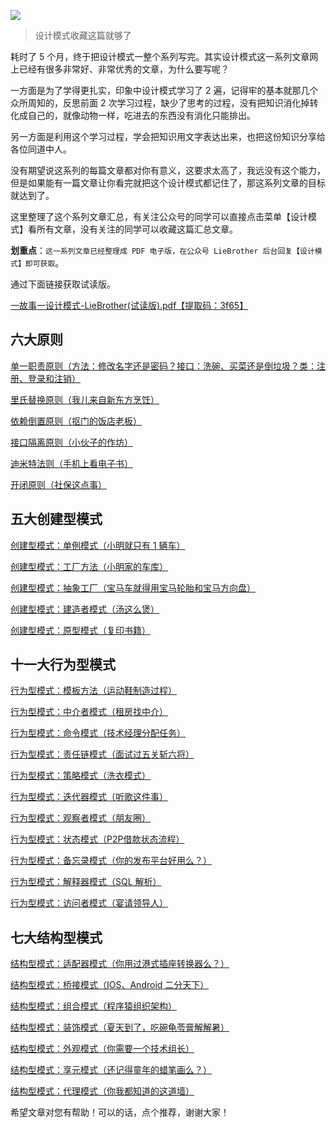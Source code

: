 ![](http://www.liebrother.com/upload/e60e57c9394c46c99478f7abad9630ae_0052_01.jpg) 

> 设计模式收藏这篇就够了

耗时了 5 个月，终于把设计模式一整个系列写完。其实设计模式这一系列文章网上已经有很多非常好、非常优秀的文章，为什么要写呢？

一方面是为了学得更扎实，印象中设计模式学习了 2 遍，记得牢的基本就那几个众所周知的，反思前面 2 次学习过程，缺少了思考的过程，没有把知识消化掉转化成自己的，就像动物一样，吃进去的东西没有消化只能排出。

另一方面是利用这个学习过程，学会把知识用文字表达出来，也把这份知识分享给各位同道中人。

没有期望说这系列的每篇文章都对你有意义，这要求太高了，我远没有这个能力，但是如果能有一篇文章让你看完就把这个设计模式都记住了，那这系列文章的目标就达到了。

这里整理了这个系列文章汇总，有关注公众号的同学可以直接点击菜单【设计模式】看所有文章，没有关注的同学可以收藏这篇汇总文章。

**划重点**：`这一系列文章已经整理成 PDF 电子版，在公众号 LieBrother 后台回复【设计模式】即可获取`。

通过下面链接获取试读版。

[一故事一设计模式-LieBrother(试读版).pdf【提取码：3f65】](https://pan.baidu.com/s/16QKtYKt0nsgf9OFQOXRSkw)

## 六大原则

[单一职责原则（方法：修改名字还是密码？接口：洗碗、买菜还是倒垃圾？类：注册、登录和注销）](https://www.cnblogs.com/liebrother/p/10182494.html)

[里氏替换原则（我儿来自新东方烹饪）](https://www.cnblogs.com/liebrother/p/10193334.html)

[依赖倒置原则（抠门的饭店老板）](https://www.cnblogs.com/liebrother/p/10205927.html)

[接口隔离原则（小伙子的作坊）](https://www.cnblogs.com/liebrother/p/10222756.html)

[迪米特法则（手机上看电子书）](https://www.cnblogs.com/liebrother/p/10226711.html)

[开闭原则（社保这点事）](https://www.cnblogs.com/liebrother/p/10247314.html)

## 五大创建型模式

[创建型模式：单例模式（小明就只有 1 辆车）](https://www.cnblogs.com/liebrother/p/10269746.html)

[创建型模式：工厂方法（小明家的车库）](https://www.cnblogs.com/liebrother/p/10274888.html)

[创建型模式：抽象工厂（宝马车就得用宝马轮胎和宝马方向盘）](https://www.cnblogs.com/liebrother/p/10296253.html)

[创建型模式：建造者模式（汤这么煲）](https://www.cnblogs.com/liebrother/p/10322991.html)

[创建型模式：原型模式（复印书籍）](https://www.cnblogs.com/liebrother/p/10328436.html)

## 十一大行为型模式

[行为型模式：模板方法（运动鞋制造过程）](https://www.cnblogs.com/liebrother/p/10392618.html)

[行为型模式：中介者模式（租房找中介）](https://www.cnblogs.com/liebrother/p/10398430.html)

[行为型模式：命令模式（技术经理分配任务）](https://www.cnblogs.com/liebrother/p/10420612.html)

[行为型模式：责任链模式（面试过五关斩六将）](https://www.cnblogs.com/liebrother/p/10429187.html)

[行为型模式：策略模式（洗衣模式）](https://www.cnblogs.com/liebrother/p/10435127.html)

[行为型模式：迭代器模式（听歌这件事）](https://www.cnblogs.com/liebrother/p/10448349.html)

[行为型模式：观察者模式（朋友圈）](https://www.cnblogs.com/liebrother/p/10508419.html)

[行为型模式：状态模式（P2P借款状态流程）](https://www.cnblogs.com/liebrother/p/10527850.html)

[行为型模式：备忘录模式（你的发布平台好用么？）](https://www.cnblogs.com/liebrother/p/10605164.html)

[行为型模式：解释器模式（SQL 解析）](https://www.cnblogs.com/liebrother/p/10708603.html)

[行为型模式：访问者模式（宴请领导人）](https://www.cnblogs.com/liebrother/p/10714875.html)

## 七大结构型模式

[结构型模式：适配器模式（你用过港式插座转换器么？）](https://www.cnblogs.com/liebrother/p/10721331.html)

[结构型模式：桥接模式（IOS、Android 二分天下）](https://www.cnblogs.com/liebrother/p/10748243.html)

[结构型模式：组合模式（程序猿组织架构）](https://www.cnblogs.com/liebrother/p/10760440.html)

[结构型模式：装饰模式（夏天到了，吃碗龟苓膏解解暑）](https://www.cnblogs.com/liebrother/p/10788317.html)

[结构型模式：外观模式（你需要一个技术组长）](https://www.cnblogs.com/liebrother/p/10811109.html)

[结构型模式：享元模式（还记得童年的蜡笔画么？）](https://www.cnblogs.com/liebrother/p/10823394.html)

[结构型模式：代理模式（你我都知道的这道墙）](https://www.cnblogs.com/liebrother/p/10867421.html)

希望文章对您有帮助！可以的话，点个推荐，谢谢大家！